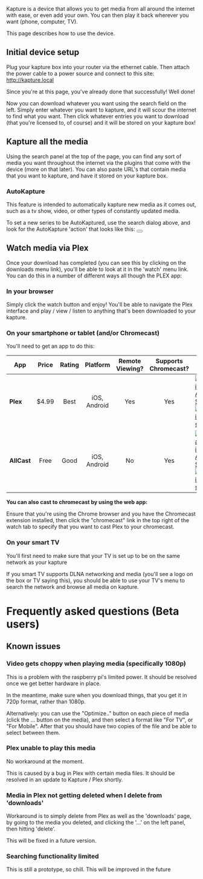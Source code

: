 Kapture is a device that allows you to get media from all around the internet with ease, or even add your own.  You can then play it back wherever you want (phone, computer, TV).

This page describes how to use the device.

## Initial device setup

Plug your kapture box into your router via the ethernet cable.  Then attach the power cable to a power source and connect to this site:  http://kapture.local

Since you're at this page, you've already done that successfully! Well done!

Now you can download whatever you want using the search field on the left.  Simply enter whatever you want to kapture, and it will scour the internet to find what you want.  Then click whatever entries you want to download (that you're licensed to, of course) and it will be stored on your kapture box!

## Kapture all the media

Using the search panel at the top of the page, you can find any sort of media you want throughout the internet via the plugins that come with the device (more on that later).  You can also paste URL's that contain media that you want to kapture, and have it stored on your kapture box.

### AutoKapture

This feature is intended to automatically kapture new media as it comes out, such as a tv show, video, or other types of constantly updated media.

To set a new series to be AutoKaptured, use the search dialog above, and look for the AutoKapture 'action' that looks like this: <button class="btn btn-sm btn-success"><i class="fa fa-refresh"></i></button>

## Watch media via Plex

Once your download has completed (you can see this by clicking on the downloads menu link), you'll be able to look at it in the 'watch' menu link.  You can do this in a number of different ways all though the PLEX app:

### In your browser

Simply click the watch button and enjoy!  You'll be able to navigate the Plex interface and play / view / listen to anything that's been downloaded to your kapture.

### On your smartphone or tablet (and/or Chromecast)

You'll need to get an app to do this:

[ios-app-store-logo]: https://developer.apple.com/app-store/marketing/guidelines/images/badge-download-on-the-app-store.svg "App store logo"
[google-play-logo]: https://play.google.com/intl/en_us/badges/images/badge_new.png "Google play link"

| App         | Price | Rating | Platform     | Remote Viewing? | Supports Chromecast? | Link |
| ----------- |:-----:|:------:|:------------:|:--------------:|:---------------------:| ---- |
| **Plex**    | $4.99 | Best   | iOS, Android | Yes            | Yes                   | [![Plex in iOS App Store][ios-app-store-logo]](https://play.google.com/store/apps/details?id=com.plexapp.android)  [![Plex in play store][google-play-logo]](https://play.google.com/store/apps/details?id=com.plexapp.android) |
| **AllCast** | Free  | Good   | iOS, Android | No             | Yes                   | [![Allcast in iOS App Store][ios-app-store-logo]](https://itunes.com/app/allcast-cast-photos-music) [](https://play.google.com/store/apps/details?id=com.koushikdutta.cast) [![Plex in play store][google-play-logo]](https://play.google.com/store/apps/details?id=com.koushikdutta.cast) |

**You can also cast to chromecast by using the web app:**

Ensure that you're using the Chrome browser and you have the Chromecast extension installed, then click the "chromecast" link in the top right of the watch tab to specify that you want to cast Plex to your chromecast.

### On your smart TV

You'll first need to make sure that your TV is set up to be on the same network as your kapture

If you smart TV supports DLNA networking and media (you'll see a logo on the box or TV saying this), you should be able to use your TV's menu to search the network and browse all media on kapture.


# Frequently asked questions (Beta users)


## Known issues

### Video gets choppy when playing media (specifically 1080p)

This is a problem with the raspberry pi's limited power.  It should be resolved once we get better hardware in place.

In the meantime, make sure when you download things, that you get it in 720p format, rather than 1080p.

Alternatively: you can use the "Optimize.." button on each piece of media (click the ... button on the media), and then select a format like "For TV", or "For Mobile".  After that you should have two copies of the file and be able to select between them.

### Plex unable to play this media

No workaround at the moment.

This is caused by a bug in Plex with certain media files.  It should be resolved in an update to Kapture / Plex shortly.


### Media in Plex not getting deleted when I delete from 'downloads'

Workaround is to simply delete from Plex as well as the 'downloads' page, by going to the media you deleted, and clicking the '...' on the left panel, then hitting 'delete'.

This will be fixed in a future version.

### Searching functionality limited

This is still a prototype, so chill.  This will be improved in the future
